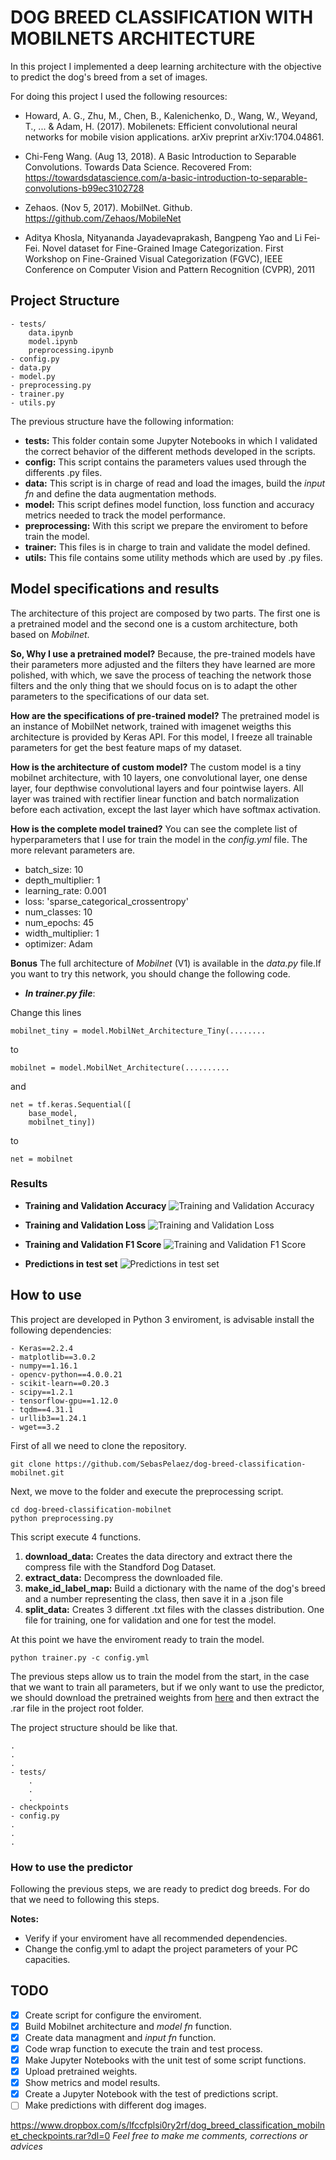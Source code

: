 # DOG BREED CLASSIFICATION WITH MOBILNETS ARCHITECTURE

In this project I implemented a deep learning architecture with the objective to predict the dog's breed from a set of images.

For doing this project I used the following resources:

* Howard, A. G., Zhu, M., Chen, B., Kalenichenko, D., Wang, W., Weyand, T., ... & Adam, H. (2017). Mobilenets: Efficient convolutional neural networks for mobile vision applications. arXiv preprint arXiv:1704.04861.

* Chi-Feng Wang. (Aug 13, 2018). A Basic Introduction to Separable Convolutions. Towards Data Science. Recovered From: https://towardsdatascience.com/a-basic-introduction-to-separable-convolutions-b99ec3102728

* Zehaos. (Nov 5, 2017). MobilNet. Github. https://github.com/Zehaos/MobileNet

* Aditya Khosla, Nityananda Jayadevaprakash, Bangpeng Yao and Li Fei-Fei. Novel dataset for Fine-Grained Image Categorization. First Workshop on Fine-Grained Visual Categorization (FGVC), IEEE Conference on Computer Vision and Pattern Recognition (CVPR), 2011

## Project Structure

```
- tests/
    data.ipynb
    model.ipynb
    preprocessing.ipynb
- config.py
- data.py
- model.py
- preprocessing.py
- trainer.py
- utils.py
```

The previous structure have the following information:

* **tests:** This folder contain some Jupyter Notebooks in which I validated the correct behavior of the different methods developed in the scripts.
* **config:** This script contains the parameters values used through the differents .py files.
* **data:** This script is in charge of read and load the images, build the _input fn_ and define the data augmentation methods.
* **model:** This script defines model function, loss function and accuracy metrics needed to track the model performance.
* **preprocessing:** With this script we prepare the enviroment to before train the model.
* **trainer:** This files is in charge to train and validate the model defined.
* **utils:** This file contains some utility methods which are used by .py files.

## Model specifications and results

The architecture of this project are composed by two parts. The first one is a pretrained model and the second one is a custom architecture, both based on _Mobilnet_.

**So, Why I use a pretrained model?** Because, the pre-trained models have their parameters more adjusted and the filters they have learned are more polished, with which, we save the process of teaching the network those filters and the only thing that we should focus on is to adapt the other parameters to the specifications of our data set.

**How are the specifications of pre-trained model?** The pretrained model is an instance of MobilNet network, trained with imagenet weigths this architecture is provided by Keras API. For this model, I freeze all trainable parameters for get the best feature maps of my dataset.

**How is the architecture of custom model?** The custom model is a tiny mobilnet architecture, with 10 layers, one convolutional layer, one dense layer, four depthwise convolutional layers and four pointwise layers. All layer was trained with rectifier linear function and batch normalization before each activation, except the last layer which have softmax activation.

**How is the complete model trained?** You can see the complete list of hyperparameters that I use for train the model in the _config.yml_ file. The more relevant parameters are.
* batch_size: 10
* depth_multiplier: 1
* learning_rate: 0.001
* loss: 'sparse_categorical_crossentropy'
* num_classes: 10
* num_epochs: 45
* width_multiplier: 1
* optimizer: Adam

**Bonus** The full architecture of _Mobilnet_ (V1) is available in the _data.py_ file.If you want to try this network, you should change the following code.

* **_In trainer.py file_**:

Change this lines 

```
mobilnet_tiny = model.MobilNet_Architecture_Tiny(........
```
to 
```
mobilnet = model.MobilNet_Architecture(..........
```

and 

```
net = tf.keras.Sequential([
    base_model,
    mobilnet_tiny])
```
to
```
net = mobilnet
```

### Results
* **Training and Validation Accuracy**
![Training and Validation Accuracy](./pics/Training_Validation_Accuracy.png?raw=true)

* **Training and Validation Loss**
![Training and Validation Loss](./pics/Training_Validation_Loss.png?raw=true)

* **Training and Validation F1 Score**
![Training and Validation F1 Score](./pics/Epoch_F1_Training_Validation.png?raw=true)

* **Predictions in test set**
![Predictions in test set](./pics/Predictions_Test_Set.png?raw=true)


## How to use

This project are developed in Python 3 enviroment, is advisable install the following dependencies:

```
- Keras==2.2.4
- matplotlib==3.0.2
- numpy==1.16.1
- opencv-python==4.0.0.21
- scikit-learn==0.20.3
- scipy==1.2.1
- tensorflow-gpu==1.12.0
- tqdm==4.31.1
- urllib3==1.24.1
- wget==3.2
```

First of all we need to clone the repository.
```
git clone https://github.com/SebasPelaez/dog-breed-classification-mobilnet.git
```

Next, we move to the folder and execute the preprocessing script.
```
cd dog-breed-classification-mobilnet
python preprocessing.py
```

This script execute 4 functions.

1. **download_data:** Creates the data directory and extract there the compress file with the Standford Dog Dataset.
2. **extract_data:** Decompress the downloaded file.
3. **make_id_label_map:** Build a dictionary with the name of the dog's breed and a number representing the class, then save it in a .json file
4. **split_data:** Creates 3 different .txt files with the classes distribution. One file for training, one for validation and one for test the model.

At this point we have the enviroment ready to train the model.
```
python trainer.py -c config.yml
```

The previous steps allow us to train the model from the start, in the case that we want to train all parameters, but if we only want to use the predictor, we should download the pretrained weights from [here](https://www.dropbox.com/s/lfccfplsi0ry2rf/dog_breed_classification_mobilnet_checkpoints.rar?dl=1) and then extract the .rar file in the project root folder.

The project structure should be like that.

```
.
.
.
- tests/
    .
    .
    .
- checkpoints
- config.py
.
.
.
```

### How to use the predictor

Following the previous steps, we are ready to predict dog breeds. For do that we need to following this steps. 



**Notes:**

* Verify if your enviroment have all recommended dependencies.
* Change the config.yml to adapt the project parameters of your PC capacities.


## TODO

- [x] Create script for configure the enviroment.
- [x] Build Mobilnet architecture and _model fn_ function.
- [x] Create data managment and _input fn_ function.
- [x] Code wrap function to execute the train and test process.
- [x] Make Jupyter Notebooks with the unit test of some script functions.
- [x] Upload pretrained weights.
- [x] Show metrics and model results.
- [x] Create a Jupyter Notebook with the test of predictions script.
- [ ] Make predictions with different dog images.

https://www.dropbox.com/s/lfccfplsi0ry2rf/dog_breed_classification_mobilnet_checkpoints.rar?dl=0
_Feel free to make me comments, corrections or advices_